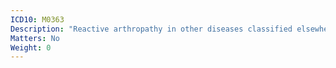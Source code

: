 ```yaml
---
ICD10: M0363
Description: "Reactive arthropathy in other diseases classified elsewhere: Forearm"
Matters: No
Weight: 0
---
```

